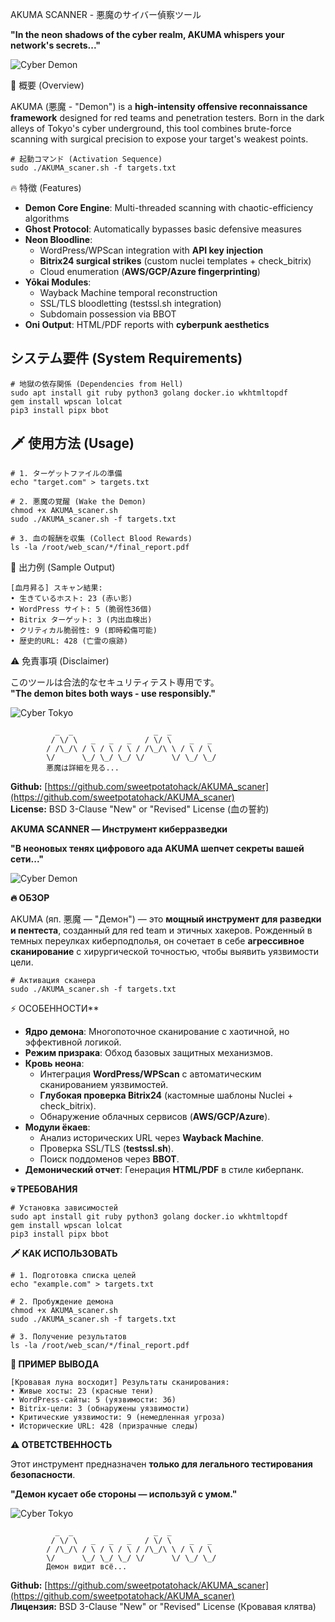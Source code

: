 AKUMA SCANNER - 悪魔のサイバー偵察ツール  

**"In the neon shadows of the cyber realm, AKUMA whispers your network's secrets..."**  

![Cyber Demon](https://img.icons8.com/color/96/000000/devil.png)  

🚀 概要 (Overview)  

AKUMA (悪魔 - "Demon") is a **high-intensity offensive reconnaissance framework** designed for red teams and penetration testers. Born in the dark alleys of Tokyo's cyber underground, this tool combines brute-force scanning with surgical precision to expose your target's weakest points.  

```
# 起動コマンド (Activation Sequence)
sudo ./AKUMA_scaner.sh -f targets.txt
```  

🔥 特徴 (Features)  

- **Demon Core Engine**: Multi-threaded scanning with chaotic-efficiency algorithms  
- **Ghost Protocol**: Automatically bypasses basic defensive measures  
- **Neon Bloodline**:  
  - WordPress/WPScan integration with **API key injection**  
  - **Bitrix24 surgical strikes** (custom nuclei templates + check_bitrix)  
  - Cloud enumeration (**AWS/GCP/Azure fingerprinting**)  
- **Yōkai Modules**:  
  - Wayback Machine temporal reconstruction  
  - SSL/TLS bloodletting (testssl.sh integration)  
  - Subdomain possession via BBOT  
- **Oni Output**: HTML/PDF reports with **cyberpunk aesthetics**  

## システム要件 (System Requirements)  

```
# 地獄の依存関係 (Dependencies from Hell)
sudo apt install git ruby python3 golang docker.io wkhtmltopdf
gem install wpscan lolcat
pip3 install pipx bbot
```  

## 🗡️ 使用方法 (Usage)  

```
# 1. ターゲットファイルの準備
echo "target.com" > targets.txt

# 2. 悪魔の覚醒 (Wake the Demon)
chmod +x AKUMA_scaner.sh
sudo ./AKUMA_scaner.sh -f targets.txt

# 3. 血の報酬を収集 (Collect Blood Rewards)
ls -la /root/web_scan/*/final_report.pdf
```  

🌌 出力例 (Sample Output)  

```
[血月昇る] スキャン結果:
• 生きているホスト: 23 (赤い影)  
• WordPress サイト: 5 (脆弱性36個)  
• Bitrix ターゲット: 3 (内出血検出)  
• クリティカル脆弱性: 9 (即時殺傷可能)  
• 歴史的URL: 428 (亡霊の痕跡)  
```  

⚠️ 免責事項 (Disclaimer)  

このツールは合法的なセキュリティテスト専用です。  
**"The demon bites both ways - use responsibly."**  

![Cyber Tokyo](https://img.icons8.com/color/96/000000/cyber.png)  

```
          _  _                  _  _            
         / \/ \   _   _   _   / \/ \    _   _  
        / /\_/\ / \ / \ / \ / /\_/\ \ / \ / \ 
        \/      \_/ \_/ \_/ \/      \/ \_/ \_/ 
        悪魔は詳細を見る...
```  

**Github:** [https://github.com/sweetpotatohack/AKUMA_scaner](https://github.com/sweetpotatohack/AKUMA_scaner)  
**License:** BSD 3-Clause "New" or "Revised" License (血の誓約)

**AKUMA SCANNER — Инструмент киберразведки**  

**"В неоновых тенях цифрового ада AKUMA шепчет секреты вашей сети..."**  

![Cyber Demon](https://img.icons8.com/color/96/000000/devil.png)  

**🔥 ОБЗОР**  

AKUMA (яп. 悪魔 — "Демон") — это **мощный инструмент для разведки и пентеста**, созданный для red team и этичных хакеров. Рожденный в темных переулках киберподполья, он сочетает в себе **агрессивное сканирование** с хирургической точностью, чтобы выявить уязвимости цели.  

```
# Активация сканера
sudo ./AKUMA_scaner.sh -f targets.txt
```  

⚡ ОСОБЕННОСТИ**  

- **Ядро демона**: Многопоточное сканирование с хаотичной, но эффективной логикой.  
- **Режим призрака**: Обход базовых защитных механизмов.  
- **Кровь неона**:  
  - Интеграция **WordPress/WPScan** с автоматическим сканированием уязвимостей.  
  - **Глубокая проверка Bitrix24** (кастомные шаблоны Nuclei + check_bitrix).  
  - Обнаружение облачных сервисов (**AWS/GCP/Azure**).  
- **Модули ёкаев**:  
  - Анализ исторических URL через **Wayback Machine**.  
  - Проверка SSL/TLS (**testssl.sh**).  
  - Поиск поддоменов через **BBOT**.  
- **Демонический отчет**: Генерация **HTML/PDF** в стиле киберпанк.  

**💀 ТРЕБОВАНИЯ**  

```
# Установка зависимостей
sudo apt install git ruby python3 golang docker.io wkhtmltopdf
gem install wpscan lolcat
pip3 install pipx bbot
```  

**🗡️ КАК ИСПОЛЬЗОВАТЬ**  

```
# 1. Подготовка списка целей
echo "example.com" > targets.txt

# 2. Пробуждение демона
chmod +x AKUMA_scaner.sh
sudo ./AKUMA_scaner.sh -f targets.txt

# 3. Получение результатов
ls -la /root/web_scan/*/final_report.pdf
```  

**🌌 ПРИМЕР ВЫВОДА**  

```
[Кровавая луна восходит] Результаты сканирования:  
• Живые хосты: 23 (красные тени)  
• WordPress-сайты: 5 (уязвимости: 36)  
• Bitrix-цели: 3 (обнаружены уязвимости)  
• Критические уязвимости: 9 (немедленная угроза)  
• Исторические URL: 428 (призрачные следы)  
```  

**⚠️ ОТВЕТСТВЕННОСТЬ**  

Этот инструмент предназначен **только для легального тестирования безопасности**.  

**"Демон кусает обе стороны — используй с умом."**  

![Cyber Tokyo](https://img.icons8.com/color/96/000000/cyber.png)  

```
          _  _                  _  _            
         / \/ \   _   _   _   / \/ \    _   _  
        / /\_/\ / \ / \ / \ / /\_/\ \ / \ / \ 
        \/      \_/ \_/ \_/ \/      \/ \_/ \_/ 
        Демон видит всё...
```  

**Github:** [https://github.com/sweetpotatohack/AKUMA_scaner](https://github.com/sweetpotatohack/AKUMA_scaner)  
**Лицензия:** BSD 3-Clause "New" or "Revised" License (Кровавая клятва)

